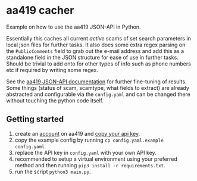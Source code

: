 # aa419 cacher

Example on how to use the aa419 JSON-API in Python.

Essentially this caches all current *active* scams of set search parameters in local json files for further tasks. It also does some extra regex parsing on the `PublicComments` field to grab out the e-mail address and add this as a standalone field in the JSON structure for ease of use in further tasks. Should be trivial to add onto for other types of info such as phone numbers etc if required by writing some regex.

See the [aa419 JSON-API documentation](https://www.aa419.org/jsonapi/) for further fine-tuning of results. Some things (status of scam, scamtype, what fields to extract) are already abstracted and configurable via the `config.yaml` and can be changed there without touching the python code itself.

## Getting started

1. create an [account](https://db.aa419.org/signup.php) on aa419 and [copy your api key](https://db.aa419.org/login.php).
2. copy the example config by running `cp config.yaml.example config.yaml`.
3. replace the API key in `config.yaml` with your own API key.
4. recommended to setup a virtual environment using your preferred method and then running `pip3 install -r requirements.txt`.
5. run the script `python3 main.py`.

